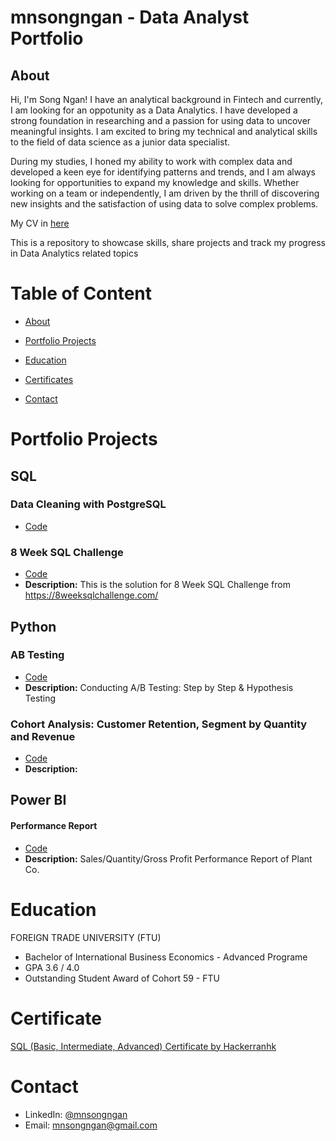 # mnsongngan - Data Analyst Portfolio
## About
Hi, I'm Song Ngan! I have an analytical background in Fintech and currently, I am looking for an oppotunity as a Data Analytics. I have developed a strong foundation in researching and a passion for using data to uncover meaningful insights. I am excited to bring my technical and analytical skills to the field of data science as a junior data specialist.

During my studies, I honed my ability to work with complex data and developed a keen eye for identifying patterns and trends, and I am always looking for opportunities to expand my knowledge and skills. Whether working on a team or independently, I am driven by the thrill of discovering new insights and the satisfaction of using data to solve complex problems.

My CV in [here](https://drive.google.com/drive/folders/1avE4bHcNSaQWbSnpfJk4tk8ViecgkWxt?usp=sharing)

This is a repository to showcase skills, share projects and track my progress in Data Analytics related topics

# Table of Content
* [About](https://github.com/mnsongngan/DA-portfolio/blob/main/README.md#about)
* [Portfolio Projects](https://github.com/mnsongngan/DA-portfolio/blob/main/README.md#portfolio-projects)
  
* [Education](https://github.com/mnsongngan/DA-portfolio/blob/main/README.md#education)

* [Certificates](https://github.com/mnsongngan/DA-portfolio/blob/main/README.md#certificates)

* [Contact](https://github.com/mnsongngan/DA-portfolio/blob/main/README.md#contact)

# Portfolio Projects
 ## SQL
### Data Cleaning with PostgreSQL
* [Code](https://github.com/mnsongngan/portfolio.project/tree/main/Data%20Cleaning%20with%20PostgreSQL)
### 8 Week SQL Challenge
* [Code](https://github.com/mnsongngan/portfolio.project/tree/88a23dbd1bf9b48ce7ea11565baed04ecbe09144/8weeksqlchallenge/Case%20study%20%231%20-%20Danny's%20Diner)
* **Description:** This is the solution for 8 Week SQL Challenge from https://8weeksqlchallenge.com/
 ## Python
### AB Testing
* [Code](https://github.com/mnsongngan/python_project/tree/f6eee1359d9fb3b4c7ba05d8f175343d040cd1b6/AB%20Testing)
* **Description:** Conducting A/B Testing: Step by Step & Hypothesis Testing

### Cohort Analysis: Customer Retention, Segment by Quantity and Revenue
*  [Code](https://github.com/mnsongngan/python_project/tree/main/Cohort%20Analysis%20Customer%20Retention)
*  **Description:** 
 ## Power BI
#### Performance Report
* [Code](https://github.com/mnsongngan/PowerBI_Project.git)
 * **Description:** Sales/Quantity/Gross Profit Performance Report of Plant Co.
# Education
FOREIGN TRADE UNIVERSITY (FTU)	            					       
* Bachelor of International Business Economics - Advanced Programe
* GPA 3.6 / 4.0 
* Outstanding Student Award of Cohort 59 - FTU

# Certificate
[SQL (Basic, Intermediate, Advanced) Certificate by Hackerranhk](https://www.hackerrank.com/certificates/12de4d090ede)


# Contact
* LinkedIn: [@mnsongngan](https://www.linkedin.com/in/songnganmainu/)
* Email: mnsongngan@gmail.com
